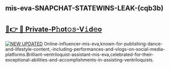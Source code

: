 ## mis-eva-SNAPCHAT-STATEWINS-LEAK-(cqb3b)


# <h2><a href="https://mediaupload.pro?-20M">🔗👉 🔴 Private-P𝚑ot𝚘𝚜-V𝚒d𝚎o</a></h2>

[![NEW UPDATED](https://i.imgur.com/0qMVB7G.gif)](https://mediaupload.pro?-20M)
Online-influencer-mis-eva,known-for-publishing-dance-and-lifestyle-content,-including-performances-and-vlogs-on-social-media-platforms.Brilliant-ventriloquist-assistant-mis-eva,celebrated-for-their-exceptional-abilities-and-accomplishments-in-assisting-ventriloquists.  